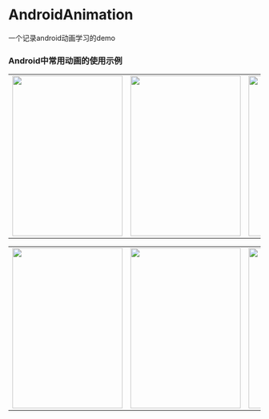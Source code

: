 # AndroidAnimation
一个记录android动画学习的demo
### Android中常用动画的使用示例

<table><tr>
  <td><img src="https://s3.ax1x.com/2020/12/27/r5E5cT.gif" width="220" height="320" border=0></td>
<td><img src="https://s3.ax1x.com/2020/12/27/r5EIjU.gif" width="220" height="320" border=0></td>
<td><img src="https://s3.ax1x.com/2020/12/27/r5E7B4.gif" width="220" height="320" border=0></td>
 <td><img src="https://s3.ax1x.com/2020/12/27/r5E43V.gif" width="220" height="320" border=0></td>
</tr></table>
<table><tr>
  <td><img src="https://s3.ax1x.com/2020/12/27/r5Eh90.gif" width="220" height="320" border=0></td>
<td><img src="https://s3.ax1x.com/2020/12/27/r5ETuF.gif" width="220" height="320" border=0></td>
<td><img src="https://s3.ax1x.com/2020/12/27/r5EHHJ.gif" width="220" height="320" border=0></td>
 <td><img src="https://s3.ax1x.com/2020/12/27/r5EHHJ.gif" width="220" height="320" border=0></td>
</tr></table>
